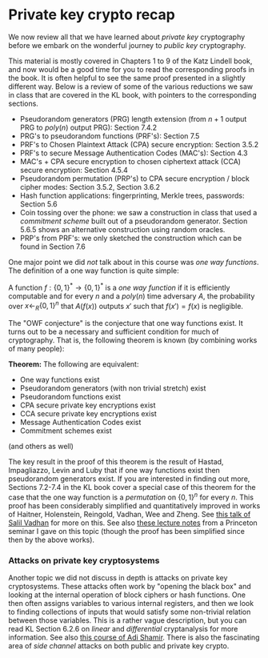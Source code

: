 # Private key crypto recap


We now review all that we have learned about _private key_ cryptography before we embark on the wonderful
journey to _public key_ cryptography.


This material is mostly covered in Chapters 1 to 9 of the Katz Lindell book, and now would be a good time for you to read the corresponding proofs
in the book. It is often helpful to see the same proof presented in a slightly different way.
Below is a review of some of the various reductions we saw in class that are covered in the KL book, with pointers to the corresponding sections.



* Pseudorandom generators (PRG) length extension (from $n+1$ output PRG to $poly(n)$ output PRG): Section 7.4.2
* PRG's to pseudorandom functions (PRF's): Section 7.5
* PRF's to Chosen Plaintext Attack (CPA) secure encryption: Section 3.5.2
* PRF's to secure Message Authentication Codes (MAC's): Section 4.3
* MAC's + CPA secure encryption to chosen ciphertext attack (CCA) secure encryption: Section 4.5.4
* Pseudorandom permutation (PRP's) to CPA secure encryption / block cipher modes: Section 3.5.2, Section 3.6.2
* Hash function applications: fingerprinting, Merkle trees, passwords: Section 5.6
* Coin tossing over the phone: we saw a construction in class that used a _commitment scheme_ built out of a pseudorandom generator. Section 5.6.5 shows an alternative construction using random oracles.
* PRP's from PRF's: we only sketched the construction which can be found in Section 7.6

One major point we did _not_ talk about in this course was _one way functions_. The definition of a one way function is quite simple:

A function $f:\{0,1\}^*\rightarrow\{0,1\}^*$ is a _one way function_ if it is efficiently computable and for every $n$ and a $poly(n)$ time adversary $A$,
the probability over $x\leftarrow_R\{0,1\}^n$ that $A(f(x))$ outputs $x'$ such that $f(x')=f(x)$ is negligible.

The "OWF conjecture" is the conjecture that one way functions exist. It turns out to be a necessary and sufficient condition for much of cryptography.
That is, the following theorem is known (by combining works of many people):

__Theorem:__ The following are equivalent:
* One way functions exist
* Pseudorandom generators (with non trivial stretch) exist
* Pseudorandom functions exist
* CPA secure private key encryptions exist
* CCA secure private key encryptions exist
* Message Authentication Codes exist
* Commitment schemes exist

(and others as well)

The key result in the proof of this theorem is the result of Hastad, Impagliazzo, Levin and Luby that if one way functions exist then pseudorandom generators exist.
If you are interested in finding out more,
Sections 7.2-7.4 in the KL book cover a special case of this theorem for the case that the one way function is a _permutation_ on $\{0,1\}^n$ for every $n$.
This proof has been considerably simplified and quantitatively improved in works of Haitner, Holenstein, Reingold, Vadhan, Wee and Zheng. See [this talk of Salil Vadhan](http://people.seas.harvard.edu/~salil/research/CompEnt-abs.html) for more on this.  See also [these lecture notes](http://www.cs.princeton.edu/courses/archive/spring08/cos598D/scribe3.pdf) from a Princeton seminar I gave on this topic (though the proof has been simplified since then by the above works).

### Attacks on private key cryptosystems

Another topic we did not discuss in depth   is attacks on private key cryptosystems.
These attacks often work by "opening the black box" and looking at the internal operation of block ciphers or hash functions.
One then often assigns variables to various internal registers, and then we look to finding collections of inputs that would satisfy some non-trivial relation between those variables. This is a rather vague description, but you can read KL Section 6.2.6 on _linear_ and _differential_ cryptanalysis for more information. See also [this course of Adi Shamir](http://www.cs.tau.ac.il/~tromer/SKC2006/). There is also the fascinating area of _side channel_ attacks on both public and private key crypto.
